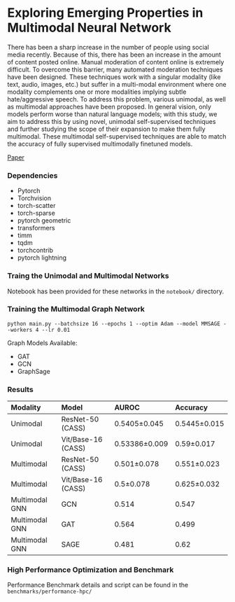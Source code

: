 # Exploring Emerging Properties in Multimodal Neural Network 

There has been a sharp increase in the number of people using social media recently. Because of this, there has been an increase in the amount of content posted online. Manual moderation of content online is extremely difficult. To overcome this barrier, many automated moderation techniques have been designed. These techniques work with a singular modality (like text, audio, images, etc.) but suffer in a multi-modal environment where one modality complements one or more modalities implying subtle hate/aggressive speech. To address this problem, various unimodal, as well as multimodal approaches have been proposed. In general vision, only models perform worse than natural language models; with this study, we aim to address this by using novel, unimodal self-supervised techniques and further studying the scope of their expansion to make them fully multimodal. These multimodal self-supervised techniques are able to match the accuracy of fully supervised multimodally finetuned models.

[Paper](https://drive.google.com/drive/u/0/folders/1Kts1qrOYG_ZRTQncWdD95Q1QpAqvZqQS)

### Dependencies
- Pytorch
- Torchvision
- torch-scatter
- torch-sparse
- pytorch geometric
- transformers
- timm
- tqdm
- torchcontrib
- pytorch lightning


### Traing the Unimodal and Multimodal Networks
Notebook has been provided for these networks in the `notebook/` directory.



### Training the Multimodal Graph Network
```
python main.py --batchsize 16 --epochs 1 --optim Adam --model MMSAGE --workers 4 --lr 0.01
```

Graph Models Available:
- GAT
- GCN
- GraphSage

### Results

|Modality| Model| AUROC| Accuracy|
|:----|:----|:----|:----|
|Unimodal| ResNet-50 (CASS)| 0.5405±0.045| 0.5445±0.015|
|Unimodal|Vit/Base-16 (CASS)| 0.53386±0.009| 0.59±0.017|
|Multimodal| ResNet-50 (CASS)| 0.501±0.078| 0.551±0.023|
|Multimodal| Vit/Base-16 (CASS)| 0.5±0.078| 0.625±0.032|
|Multimodal GNN| GCN| 0.514| 0.547|
|Multimodal GNN|GAT| 0.564| 0.499|
|Multimodal GNN|SAGE| 0.481| 0.62|


### High Performance Optimization and Benchmark

Performance Benchmark details and script can be found in the `benchmarks/performance-hpc/`
